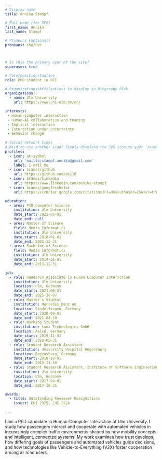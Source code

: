 ```yaml
---
# Display name
title: Annika Stampf

# Full name (for SEO)
first_name: Annika
last_name: Stampf

# Pronouns (optional)
pronouns: she/her



# Is this the primary user of the site?
superuser: true

# Role/position/tagline
role: PhD Student in HCI

# Organizations/Affiliations to display in Biography blox
organizations:
  - name: Ulm University
    url: https://www.uni-ulm.de/en/

interests:
 - Human-computer interaction
 - Human-AI collaboration and teaming
 - Implicit interaction
 - Interaction under uncertainty
 - Behavior change
 
# Social network links
# Need to use another icon? Simply download the SVG icon to your `assets/media/icons/` folder.
profiles:
  - icon: at-symbol
    url: 'mailto:stampf.annika@gmail.com'
    label: E-mail Me
  - icon: brands/github
    url: https://github.com/as116
  - icon: brands/linkedin
    url: https://www.linkedin.com/annika-stampf
  - icon: brands/googlescholar
    url: https://scholar.google.com/citations?hl=de&authuser=2&user=tfn5968AAAAJ

education:
  - area: PhD Computer Science
    institution: Ulm University
    date_start: 2021-06-01
    date_end: null
  - area: Master of Science
    field: Media Informatics
    institution: Ulm University
    date_start: 2018-01-01
    date_end: 2021-12-31
  - area: Bachelor of Science
    field: Media Informatics
    institution: Ulm University
    date_start: 2014-01-01
    date_end: 2018-12-31

job:
  - role: Research Associate in Human Computer Interaction
    institution: Ulm University
    location: Ulm, Germany
    date_start: 2021-06-01
    date_end: 2025-30-07
  - role: Master's Student
    institution: Mercedes Benz AG
    location: Sindelfingen, Germany
    date_start: 2020-09-01
    date_end: 2021-04-30
  - role: Working Student
    institution: tooz Technologies GmbH
    location: Aalen, Germany
    date_start: 2019-11-01
    date_end: 2020-05-31
  - role: Student Research Assistant
    institution: University Hospital Regensburg
    location: Regensburg, Germany
    date_start: 2018-10-01
    date_end: 2019-11-30
  - role: Student Research Assistant, Institute of Software Engineering and Programming Languages
    institution: Ulm University
    location: Ulm, Germany
    date_start: 2017-04-01
    date_end: 2017-10-31

awards:
  - title: Outstanding Reviewer Recognitions
    issuer: CHI 2025, CHI 2024
    
---
```

I am a PhD candidate in Human-Computer Interaction at Ulm University. I study how passengers interact and cooperate with automated vehicles in increasingly complex traffic environments shaped by new mobility concepts and intelligent, connected systems. My work examines how trust develops, how differing goals of passengers and automated vehicles guide decisions, and how technologies like Vehicle-to-Everything (V2X) foster cooperation among all road users.
